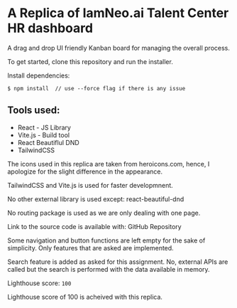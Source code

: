 # A Replica of IamNeo.ai Talent Center HR dashboard

A drag and drop UI friendly Kanban board for managing the overall process.

To get started, clone this repository and run the installer.

Install dependencies:

```
$ npm install  // use --force flag if there is any issue
```

## Tools used:

- React - JS Library
- Vite.js - Build tool
- React Beautiflul DND
- TailwindCSS

The icons used in this replica are taken from heroicons.com, hence, I apologize for the slight difference in the appearance.

TailwindCSS and Vite.js is used for faster developmnent.

No other external library is used except:
react-beautiful-dnd

No routing package is used as we are only dealing with one page.

Link to the source code is available with:
GitHub Repository

Some navigation and button functions are left empty for the sake of simplicity. Only features that are asked are implemented.

Search feature is added as asked for this assignment. No, external APIs are called but the search is performed with the data available in memory.

Lighthouse score: `100`

Lighthouse score of 100 is acheived with this replica.
